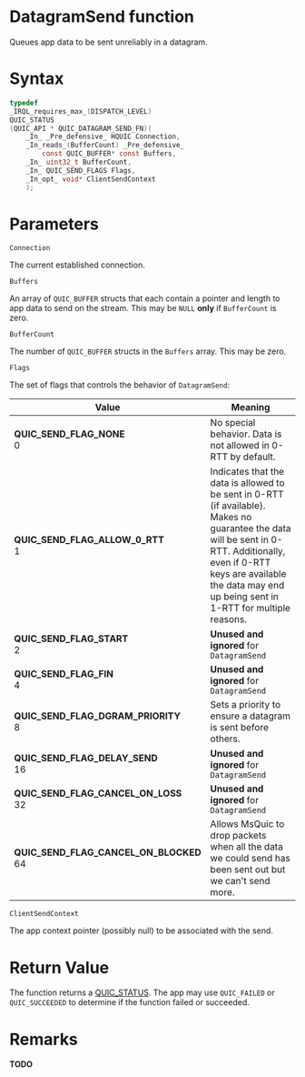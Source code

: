 DatagramSend function
======

Queues app data to be sent unreliably in a datagram.

# Syntax

```C
typedef
_IRQL_requires_max_(DISPATCH_LEVEL)
QUIC_STATUS
(QUIC_API * QUIC_DATAGRAM_SEND_FN)(
    _In_ _Pre_defensive_ HQUIC Connection,
    _In_reads_(BufferCount) _Pre_defensive_
        const QUIC_BUFFER* const Buffers,
    _In_ uint32_t BufferCount,
    _In_ QUIC_SEND_FLAGS Flags,
    _In_opt_ void* ClientSendContext
    );
```

# Parameters

`Connection`

The current established connection.

`Buffers`

An array of `QUIC_BUFFER` structs that each contain a pointer and length to app data to send on the stream. This may be `NULL` **only** if `BufferCount` is zero.

`BufferCount`

The number of `QUIC_BUFFER` structs in the `Buffers` array. This may be zero.

`Flags`

The set of flags that controls the behavior of `DatagramSend`:

Value | Meaning
--- | ---
**QUIC_SEND_FLAG_NONE**<br>0 | No special behavior. Data is not allowed in 0-RTT by default.
**QUIC_SEND_FLAG_ALLOW_0_RTT**<br>1 | Indicates that the data is allowed to be sent in 0-RTT (if available). Makes no guarantee the data will be sent in 0-RTT. Additionally, even if 0-RTT keys are available the data may end up being sent in 1-RTT for multiple reasons.
**QUIC_SEND_FLAG_START**<br>2 | **Unused and ignored** for `DatagramSend`
**QUIC_SEND_FLAG_FIN**<br>4 | **Unused and ignored** for `DatagramSend`
**QUIC_SEND_FLAG_DGRAM_PRIORITY**<br>8 | Sets a priority to ensure a datagram is sent before others.
**QUIC_SEND_FLAG_DELAY_SEND**<br>16 | **Unused and ignored** for `DatagramSend`
**QUIC_SEND_FLAG_CANCEL_ON_LOSS**<br>32 | **Unused and ignored** for `DatagramSend`
**QUIC_SEND_FLAG_CANCEL_ON_BLOCKED**<br>64 | Allows MsQuic to drop packets when all the data we could send has been sent out but we can't send more.

`ClientSendContext`

The app context pointer (possibly null) to be associated with the send.

# Return Value

The function returns a [QUIC_STATUS](QUIC_STATUS.md). The app may use `QUIC_FAILED` or `QUIC_SUCCEEDED` to determine if the function failed or succeeded.

# Remarks

**TODO**
